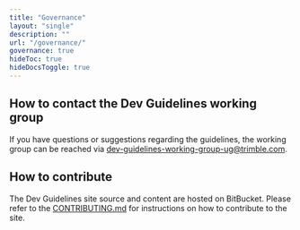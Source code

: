 ```yaml
---
title: "Governance"
layout: "single"
description: ""
url: "/governance/"
governance: true
hideToc: true
hideDocsToggle: true
---
```


## How to contact the Dev Guidelines working group

If you have questions or suggestions regarding the guidelines, the working group can be reached via dev-guidelines-working-group-ug@trimble.com.

## How to contribute

The Dev Guidelines site source and content are hosted on BitBucket. Please refer to the [CONTRIBUTING.md](https://bitbucket.trimble.tools/projects/TRIM/repos/devguide/browse/CONTRIBUTING.md) for instructions on how to contribute to the site.

